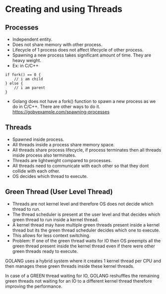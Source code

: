 # Creating and using Threads

## Processes
- Independent entity.
- Does not share memory with other process.
- Lifecycle of 1 process does not affect lifecycle of other process.
- Spawning a new process takes significant amount of time. They are heavy weight.
- Ex: in C/C++
```
if fork() == 0 {
    // i am child
} else {
    // i am parent
}
```
- Golang does not have a fork() function to spawn a new process as we do in C/C++. There are other ways to do it. https://gobyexample.com/spawning-processes


## Threads
- Spawned inside process.
- All threads inside a process share memory space.
- All threads share process lifecycle, if process terminates then all threads inside process also terminates.
- Threads are lightweight compared to processes.
- All threads need to communicate with each other so that they dont collide with each other.
- OS decides which thread to execute.

## Green Thread (User Level Thread)

- Threads are not kernel level and therefore OS does not decide which thread to run.
- The thread scheduler is present at the user level and that decides which green thread to run inside a kernel thread.
- A kernel thread may have multiple green threads present inside a kernel thread but its the green thread scheduler decides which one to execute.
- This allows for less context switching.
- Problem: If one of the green thread waits for IO then OS preempts all the green thread present inside the kernel thread even if there were other green threads ready to execute.

GOLANG uses a hybrid system where it creates 1 kernel thread per CPU and then manages these green threads inside these kernel threads.

In case of a GREEN thread waiting for IO, GOLANG reshuffles the remaining green threads not waiting for an IO to a different kernel thread therefore improving the performance.
